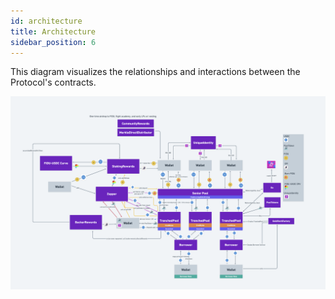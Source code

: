 ```yaml
---
id: architecture
title: Architecture
sidebar_position: 6
---
```


This diagram visualizes the relationships and interactions between the Protocol's contracts.

![Architecture](./architecture.png)
